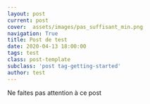 ```yaml
---
layout: post
current: post
cover:  assets/images/pas_suffisant_min.png
navigation: True
title: Post de test
date: 2020-04-13 18:00:00
tags: test
class: post-template
subclass: 'post tag-getting-started'
author: test
---
```


Ne faites pas attention à ce post
